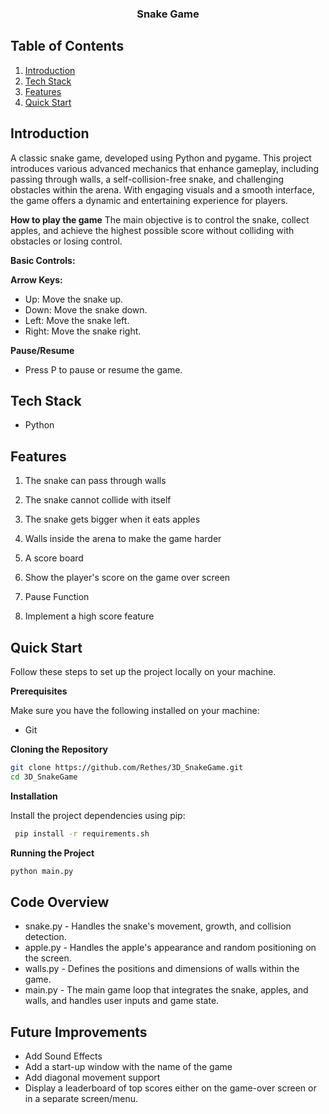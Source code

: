 

  <h3 align="center">Snake Game</h3>


##  <a name="table">Table of Contents</a>

1.  [Introduction](#introduction)
2.  [Tech Stack](#tech-stack)
3.  [Features](#features)
4.  [Quick Start](#quick-start)

## <a name="introduction">Introduction</a>

A classic snake game, developed using Python and pygame. This project introduces various advanced mechanics that enhance gameplay, including passing through walls, a self-collision-free snake, and challenging obstacles within the arena. With engaging visuals and a smooth interface, the game offers a dynamic and entertaining experience for players.

**How to play the game**
The main objective is to control the snake, collect apples, and achieve the highest possible score without colliding with obstacles or losing control.

**Basic Controls:**

**Arrow Keys:**
- Up: Move the snake up.
- Down: Move the snake down.
- Left: Move the snake left.
- Right: Move the snake right.

**Pause/Resume**
- Press P to pause or resume the game.


## <a name="tech-stack">Tech Stack</a>

- Python

## <a name="features"> Features</a>

1. The snake can pass through walls 

2. The snake cannot collide with itself 

3. The snake gets bigger when it eats apples

4. Walls inside the arena to make the game harder

5. A score board

6. Show the player's score on the game over screen

7. Pause Function

8. Implement a high score feature


## <a name="quick-start">Quick Start</a>

Follow these steps to set up the project locally on your machine.

**Prerequisites**

Make sure you have the following installed on your machine:

- Git 

**Cloning the Repository**

```bash
git clone https://github.com/Rethes/3D_SnakeGame.git
cd 3D_SnakeGame
```

**Installation**

Install the project dependencies using pip:

```bash
 pip install -r requirements.sh
```

**Running the Project**

```bash
python main.py
```
## <a name="Code Overview"> Code Overview</a>
- snake.py - Handles the snake's movement, growth, and collision detection.
- apple.py - Handles the apple's appearance and random positioning on the screen.
- walls.py - Defines the positions and dimensions of walls within the game.
- main.py - The main game loop that integrates the snake, apples, and walls, and handles user inputs and game state.

## <a name="Future Improvements"> Future Improvements</a>
- Add Sound Effects
- Add a start-up window with the name of the game
- Add diagonal movement support 
- Display a leaderboard of top scores either on the game-over screen or in a separate screen/menu.

